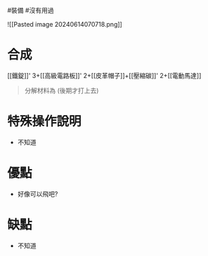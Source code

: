 #裝備 #沒有用過 

![[Pasted image 20240614070718.png]]
# 合成
[[鐵錠]]' 3+[[高級電路板]]' 2+[[皮革帽子]]+[[壓縮碳]]' 2+[[電動馬達]]
> 分解材料為
	(後期才打上去)
# 特殊操作說明
- 不知道
# 優點
- 好像可以飛吧?
# 缺點
- 不知道
